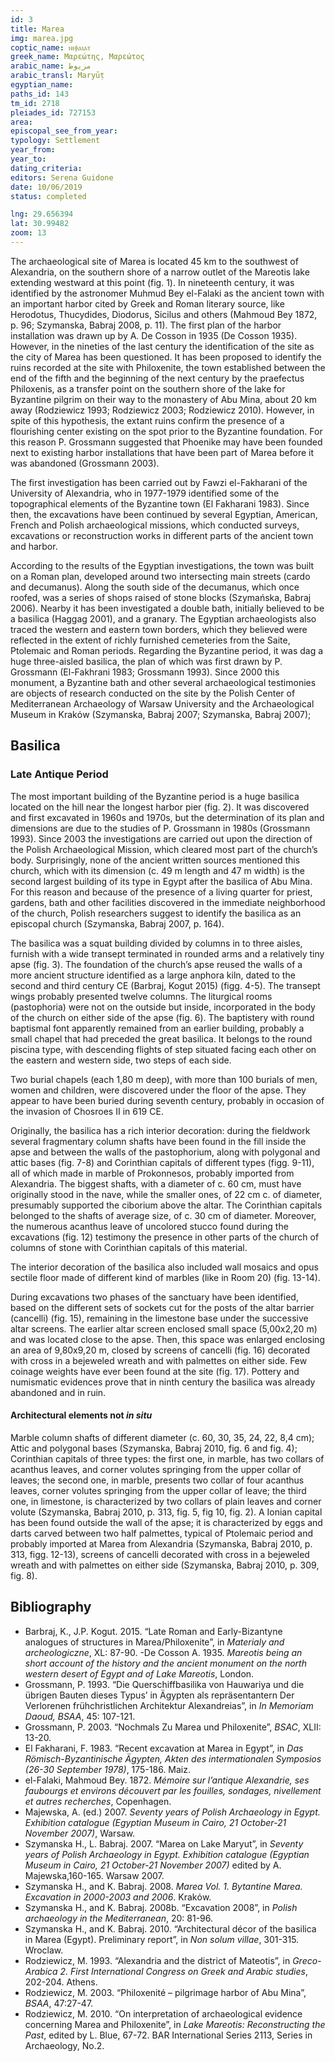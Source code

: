 ```yaml
---
id: 3
title: Marea
img: marea.jpg
coptic_name: ⲛⲓⲫⲁⲓⲁⲧ
greek_name: Μαρεώτης, Μαρεώτος
arabic_name: مريوط
arabic_transl: Maryūṭ
egyptian_name:
paths_id: 143
tm_id: 2718
pleiades_id: 727153
area:
episcopal_see_from_year:
typology: Settlement
year_from:
year_to:
dating_criteria:
editors: Serena Guidone
date: 10/06/2019
status: completed

lng: 29.656394
lat: 30.99482
zoom: 13
---
```


The archaeological site of Marea is located 45 km to the southwest of Alexandria, on the southern shore of a narrow outlet of the Mareotis lake extending westward at this point (fig. 1). In nineteenth century, it was identified by the astronomer Muhmud Bey el-Falaki as the ancient town with an important harbor cited by Greek and Roman literary source, like Herodotus, Thucydides, Diodorus, Sicilus and others (Mahmoud Bey 1872, p. 96; Szymanska, Babraj 2008, p. 11). The first plan of the harbor installation was drawn up by A. De Cosson in 1935 (De Cosson 1935). However, in the nineties of the last century the identification of the site as the city of Marea has been questioned. It has been proposed to identify the ruins recorded at the site with Philoxenite, the town established between the end of the fifth and the beginning of the next century by the praefectus Philoxenis, as a transfer point on the southern shore of the lake for Byzantine pilgrim on their way to the monastery of Abu Mina, about 20 km away (Rodziewicz 1993; Rodziewicz 2003; Rodziewicz 2010). However, in spite of this hypothesis, the extant ruins confirm the presence of a flourishing center existing on the spot prior to the Byzantine foundation. For this reason P. Grossmann suggested that Phoenike may have been founded next to existing harbor installations that have been part of Marea before it was abandoned (Grossmann 2003).

The first investigation has been carried out by Fawzi el-Fakharani of the University of Alexandria, who in 1977-1979 identified some of the topographical elements of the Byzantine town (El Fakharani 1983). Since then, the excavations have been continued by several Egyptian, American, French and Polish archaeological missions, which conducted surveys, excavations or reconstruction works in different parts of the ancient town and harbor.

According to the results of the Egyptian investigations, the town was built on a Roman plan, developed around two intersecting main streets (cardo and decumanus). Along the south side of the decumanus, which once roofed, was a series of shops raised of stone blocks (Szymańska, Babraj 2006). Nearby it has been investigated a double bath, initially believed to be a basilica (Haggag 2001), and a granary. The Egyptian archaeologists also traced the western and eastern town borders, which they believed were reflected in the extent of richly furnished cemeteries from the Saite, Ptolemaic and Roman periods. Regarding the Byzantine period, it was dag a huge three-aisled basilica, the plan of which was first drawn by P. Grossmann (El-Fakhrani 1983; Grossmann 1993). Since 2000 this monument, a Byzantine bath and other several archaeological testimonies are objects of research conducted on the site by the Polish Center of Mediterranean Archaeology of Warsaw University and the Archaeological Museum in Krakόw (Szymanska, Babraj 2007; Szymanska, Babraj 2007);

## Basilica

### Late Antique Period

The most important building of the Byzantine period is a huge basilica located on the hill near the longest harbor pier (fig. 2). It was discovered and first excavated in 1960s and 1970s, but the determination of its plan and dimensions are due to the studies of P. Grossmann in 1980s (Grossmann 1993). Since 2003 the investigations are carried out upon the direction of the Polish Archaeological Mission, which cleared most part of the church’s body. Surprisingly, none of the ancient written sources mentioned this church, which with its dimension (c. 49 m length and 47 m width) is the second largest building of its type in Egypt after the basilica of Abu Mina. For this reason and because of the presence of a living quarter for priest, gardens, bath and other facilities discovered in the immediate neighborhood of the church, Polish researchers suggest to identify the basilica as an episcopal church (Szymanska, Babraj 2007, p. 164).

The basilica was a squat building divided by columns in to three aisles, furnish with a wide transept terminated in rounded arms and a relatively tiny apse (fig. 3). The foundation of the church’s apse reused the walls of a more ancient structure identified as a large anphora kiln, dated to the second and third century CE (Barbraj, Kogut 2015) (figg. 4-5). The transept wings probably presented twelve columns. The liturgical rooms (pastophoria) were not on the outside but inside, incorporated in the body of the church on either side of the apse (fig. 6). The baptistery with round baptismal font apparently remained from an earlier building, probably a small chapel that had preceded the great basilica. It belongs to the round piscina type, with descending flights of step situated facing each other on the eastern and western side, two steps of each side.

Two burial chapels (each 1,80 m deep), with more than 100 burials of men, women and children, were discovered under the floor of the apse. They appear to have been buried during seventh century, probably in occasion of the invasion of Chosroes II in 619 CE.

Originally, the basilica has a rich interior decoration: during the fieldwork several fragmentary column shafts have been found in the fill inside the apse and between the walls of the pastophorium, along with polygonal and attic bases (fig. 7-8) and Corinthian capitals of different types (figg. 9-11), all of which made in marble of Prokonnesos, probably imported from Alexandria. The biggest shafts, with a diameter of c. 60 cm, must have originally stood in the nave, while the smaller ones, of 22 cm c. of diameter, presumably supported the ciborium above the altar. The Corinthian capitals belonged to the shafts of average size, of c. 30 cm of diameter. Moreover, the numerous acanthus leave of uncolored stucco found during the excavations (fig. 12) testimony the presence in other parts of the church of columns of stone with Corinthian capitals of this material.

The interior decoration of the basilica also included wall mosaics and opus sectile floor made of different kind of marbles (like in Room 20) (fig. 13-14).

During excavations two phases of the sanctuary have been identified, based on the different sets of sockets cut for the posts of the altar barrier (cancelli) (fig. 15), remaining in the limestone base under the successive altar screens. The earlier altar screen enclosed small space (5,00x2,20 m) and was located close to the apse. Then, this space was enlarged enclosing an area of 9,80x9,20 m, closed by screens of cancelli (fig. 16) decorated with cross in a bejeweled wreath and with palmettes on either side. Few coinage weights have ever been found at the site (fig. 17). Pottery and numismatic evidences prove that in ninth century the basilica was already abandoned and in ruin.

#### Architectural elements not _in situ_

Marble column shafts of different diameter (c. 60, 30, 35, 24, 22, 8,4 cm); Attic and polygonal bases (Szymanska, Babraj 2010, fig. 6 and fig. 4); Corinthian capitals of three types: the first one, in marble, has two collars of acanthus leaves, and corner volutes springing from the upper collar of leaves; the second one, in marble, presents two collar of four acanthus leaves, corner volutes springing from the upper collar of leave; the third one, in limestone, is characterized by two collars of plain leaves and corner volute (Szymanska, Babraj 2010, p. 313, fig. 5, fig 10, fig. 2). A Ionian capital has been found outside the wall of the apse; it is characterized by eggs and darts carved between two half palmettes, typical of Ptolemaic period and probably imported at Marea from Alexandria (Szymanska, Babraj 2010, p. 313, figg. 12-13), screens of cancelli decorated with cross in a bejeweled wreath and with palmettes on either side (Szymanska, Babraj 2010, p. 309, fig. 8).

## Bibliography

- Barbraj, K., J.P. Kogut.  2015. “Late Roman and Early-Bizantyne analogues of structures in Marea/Philoxenite”, in *Materialy and archeologiczne*, XL: 87-90.
-De Cosson A. 1935. *Mareotis being an short account of the history and the ancient monument on the north western desert of Egypt and of Lake Mareotis*, London.
- Grossmann, P.  1993. “Die Querschiffbasilika von Hauwariya und die übrigen Bauten dieses Typus’ in Ägypten als repräsentantern Der Verlorenen frühchristlichen Architektur Alexandreias”, in *In Memoriam Daoud, BSAA*, 45: 107-121.
- Grossmann, P.  2003. “Nochmals Zu Marea und Philoxenite”, *BSAC*, XLII: 13-20.
- El Fakharani, F. 1983. “Recent excavation at Marea in Egypt”, in *Das Römisch-Byzantinische Ägypten, Akten des intermationalen Symposios (26-30 September 1978)*, 175-186. Maiz.
- el-Falaki, Mahmoud Bey. 1872. *Mémoire sur l’antique Alexandrie, ses faubourgs et environs découvert par les fouilles, sondages, nivellement et autres recherches*, Copenhagen.
- Majewska, A. (ed.)  2007. *Seventy years of Polish Archaeology in Egypt. Exhibition catalogue (Egyptian Museum in Cairo, 21 October-21 November 2007)*, Warsaw.
- Szymanska H., L. Babraj. 2007. “Marea on Lake Maryut”, in *Seventy years of Polish Archaeology in Egypt. Exhibition catalogue (Egyptian Museum in Cairo, 21 October-21 November 2007)* edited by A. Majewska,160-165. Warsaw 2007.
- Szymanska H., and K. Babraj. 2008. *Marea Vol. 1. Bytantine Marea. Excavation in 2000-2003 and 2006*. Krakόw.
- Szymanska H., and K. Babraj. 2008b. “Excavation 2008”, in *Polish archaeology in the Mediterranean*, 20: 81-96.
- Szymanska H., and K. Babraj. 2010. “Architectural décor of the basilica in Marea (Egypt). Preliminary report”, in *Non solum villae*, 301-315. Wroclaw.
- Rodziewicz, M. 1993. “Alexandria and the district of Mateotis”, in *Greco-Arabica 2. First International Congress on Greek and Arabic studies*, 202-204. Athens.
- Rodziewicz, M. 2003. “Philoxenité – pilgrimage harbor of Abu Mina”, *BSAA*, 47:27-47.
- Rodziewicz, M.  2010. “On interpretation of archaeological evidence concerning Marea and Philoxenite”, in *Lake Mareotis: Reconstructing the Past*, edited  by L. Blue, 67-72. BAR International Series 2113, Series in Archaeology, No.2.
